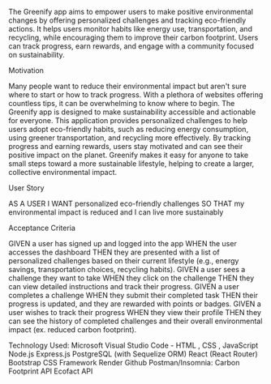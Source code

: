 The Greenify app aims to empower users to make positive environmental changes by offering personalized challenges and tracking eco-friendly actions. It helps users monitor habits like energy use, transportation, and recycling, while encouraging them to improve their carbon footprint. Users can track progress, earn rewards, and engage with a community focused on sustainability.

Motivation 

Many people want to reduce their environmental impact but aren't sure where to start or how to track progress. With a plethora of websites offering countless tips, it can be overwhelming to know where to begin. The Greenify app is designed to make sustainability accessible and actionable for everyone. 
This application provides personalized challenges to help users adopt eco-friendly habits, such as reducing energy consumption, using greener transportation, and recycling more effectively. By tracking progress and earning rewards, users stay motivated and can see their positive impact on the planet. Greenify makes it easy for anyone to take small steps toward a more sustainable lifestyle, helping to create a larger, collective environmental impact.


User Story

AS A USER
I WANT personalized eco-friendly challenges
SO THAT my environmental impact is reduced and I can live more sustainably

Acceptance Criteria

GIVEN a user has signed up and logged into the app
WHEN the user accesses the dashboard
THEN they are presented with a list of personalized challenges based on their current lifestyle (e.g., energy savings, transportation choices, recycling habits).
GIVEN a user sees a challenge they want to take
WHEN they click on the challenge
THEN they can view detailed instructions and track their progress.
GIVEN a user completes a challenge
WHEN they submit their completed task
THEN their progress is updated, and they are rewarded with points or badges.
GIVEN a user wishes to track their progress
WHEN they view their profile
THEN they can see the history of completed challenges and their overall environmental impact (ex. reduced carbon footprint).

Technology Used:
Microsoft Visual Studio Code - HTML , CSS , JavaScript
Node.js
Express.js
PostgreSQL (with Sequelize ORM)
React (React Router)
Bootstrap CSS Framework
Render
Github
Postman/Insomnia:
Carbon Footprint API
Ecofact API
